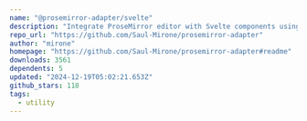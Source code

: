 ```yaml
---
name: "@prosemirror-adapter/svelte"
description: "Integrate ProseMirror editor with Svelte components using node and mark views"
repo_url: "https://github.com/Saul-Mirone/prosemirror-adapter"
author: "mirone"
homepage: "https://github.com/Saul-Mirone/prosemirror-adapter#readme"
downloads: 3561
dependents: 5
updated: "2024-12-19T05:02:21.653Z"
github_stars: 118
tags: 
  - utility
---
```

